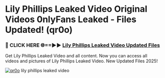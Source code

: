 # Lily Phillips Leaked Video Original Videos 0nlyFans Leaked - Files Updated! (qr0o)

<h3>🔴 CLICK HERE 🌐==►► <a href="https://tinyurl.com/2wckxsce" rel="nofollow">Lily Phillips Leaked Video Updated Files</a></h3>

Get Lily Phillips Leaked Video and all content. Now you can access all videos and pictures of Lily Phillips Leaked Video. New Updated Files 2025!

[![qr0o](https://i.imgur.com/AFduVYN.gif)](https://tinyurl.com/2wckxsce)
lily phillips leaked video
